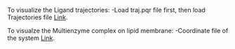 To visualize the Ligand trajectories:
-Load traj.pqr file first, then load Trajectories file [Link](https://drive.google.com/file/d/1O-EwVEvHGc_pqAH7GOJLtWIkXIIRMxHR/view?usp=sharing).

To visualze the Multienzyme complex on lipid membrane: 
-Coordinate file of the system [Link](https://drive.google.com/file/d/1TcTBA9uQAlTBSf21cROs1BdVRipanSak/view?usp=sharing).

